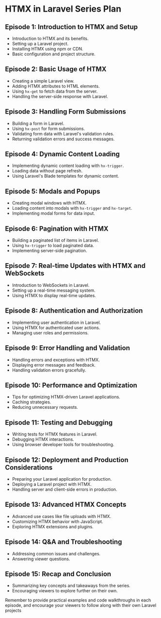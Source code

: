# HTMX in Laravel Series Plan

## Episode 1: Introduction to HTMX and Setup
- Introduction to HTMX and its benefits.
- Setting up a Laravel project.
- Installing HTMX using npm or CDN.
- Basic configuration and project structure.

## Episode 2: Basic Usage of HTMX
- Creating a simple Laravel view.
- Adding HTMX attributes to HTML elements.
- Using `hx-get` to fetch data from the server.
- Handling the server-side response with Laravel.

## Episode 3: Handling Form Submissions
- Building a form in Laravel.
- Using `hx-post` for form submissions.
- Validating form data with Laravel's validation rules.
- Returning validation errors and success messages.

## Episode 4: Dynamic Content Loading
- Implementing dynamic content loading with `hx-trigger`.
- Loading data without page refresh.
- Using Laravel's Blade templates for dynamic content.

## Episode 5: Modals and Popups
- Creating modal windows with HTMX.
- Loading content into modals with `hx-trigger` and `hx-target`.
- Implementing modal forms for data input.

## Episode 6: Pagination with HTMX
- Building a paginated list of items in Laravel.
- Using `hx-trigger` to load paginated data.
- Implementing server-side pagination.

## Episode 7: Real-time Updates with HTMX and WebSockets
- Introduction to WebSockets in Laravel.
- Setting up a real-time messaging system.
- Using HTMX to display real-time updates.

## Episode 8: Authentication and Authorization
- Implementing user authentication in Laravel.
- Using HTMX for authenticated user actions.
- Managing user roles and permissions.

## Episode 9: Error Handling and Validation
- Handling errors and exceptions with HTMX.
- Displaying error messages and feedback.
- Handling validation errors gracefully.

## Episode 10: Performance and Optimization
- Tips for optimizing HTMX-driven Laravel applications.
- Caching strategies.
- Reducing unnecessary requests.

## Episode 11: Testing and Debugging
- Writing tests for HTMX features in Laravel.
- Debugging HTMX interactions.
- Using browser developer tools for troubleshooting.

## Episode 12: Deployment and Production Considerations
- Preparing your Laravel application for production.
- Deploying a Laravel project with HTMX.
- Handling server and client-side errors in production.

## Episode 13: Advanced HTMX Concepts
- Advanced use cases like file uploads with HTMX.
- Customizing HTMX behavior with JavaScript.
- Exploring HTMX extensions and plugins.

## Episode 14: Q&A and Troubleshooting
- Addressing common issues and challenges.
- Answering viewer questions.

## Episode 15: Recap and Conclusion
- Summarizing key concepts and takeaways from the series.
- Encouraging viewers to explore further on their own.

Remember to provide practical examples and code walkthroughs in each episode, and encourage your viewers to follow along with their own Laravel projects
